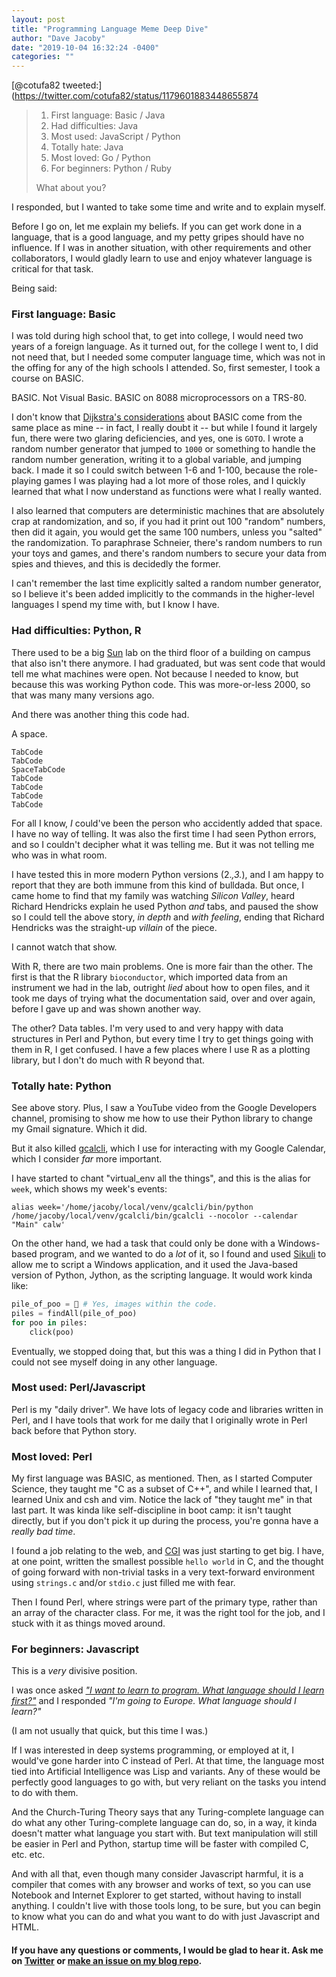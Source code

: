 ```yaml
---
layout: post
title: "Programming Language Meme Deep Dive"
author: "Dave Jacoby"
date: "2019-10-04 16:32:24 -0400"
categories: ""
---
```


[@cotufa82 tweeted:](https://twitter.com/cotufa82/status/1179601883448655874

> 1. First language: Basic / Java
> 2. Had difficulties: Java
> 3. Most used: JavaScript / Python
> 4. Totally hate: Java
> 5. Most loved: Go / Python
> 6. For beginners: Python / Ruby
>
> What about you?

I responded, but I wanted to take some time and write and to explain myself.

Before I go on, let me explain my beliefs. If you can get work done in a language, that is a good language, and my petty gripes should have no influence. If I was in another situation, with other requirements and other collaborators, I would gladly learn to use and enjoy whatever language is critical for that task.

Being said:

### First language: Basic

I was told during high school that, to get into college, I would need two years of a foreign language. As it turned out, for the college I went to, I did not need that, but I needed some computer language time, which was not in the offing for any of the high schools I attended. So, first semester, I took a course on BASIC.

BASIC. Not Visual Basic. BASIC on 8088 microprocessors on a TRS-80.

I don't know that [Dijkstra's considerations](https://en.wikipedia.org/wiki/Considered_harmful) about BASIC come from the same place as mine -- in fact, I really doubt it -- but while I found it largely fun, there were two glaring deficiencies, and yes, one is `GOTO`. I wrote a random number generator that jumped to `1000` or something to handle the random number generation, writing it to a global variable, and jumping back. I made it so I could switch between 1-6 and 1-100, because the role-playing games I was playing had a lot more of those roles, and I quickly learned that what I now understand as functions were what I really wanted.

I also learned that computers are deterministic machines that are absolutely crap at randomization, and so, if you had it print out 100 "random" numbers, then did it again, you would get the same 100 numbers, unless you "salted" the randomization. To paraphrase Schneier, there's random numbers to run your toys and games, and there's random numbers to secure your data from spies and thieves, and this is decidedly the former.

I can't remember the last time explicitly salted a random number generator, so I believe it's been added implicitly to the commands in the higher-level languages I spend my time with, but I know I have.

### Had difficulties: Python, R

There used to be a big [Sun](https://en.wikipedia.org/wiki/Sun_Microsystems) lab on the third floor of a building on campus that also isn't there anymore. I had graduated, but was sent code that would tell me what machines were open. Not because I needed to know, but because this was working Python code. This was more-or-less 2000, so that was many many versions ago.

And there was another thing this code had.

A space.

```text
TabCode
TabCode
SpaceTabCode
TabCode
TabCode
TabCode
TabCode
```

For all I know, _I_ could've been the person who accidently added that space. I have no way of telling. It was also the first time I had seen Python errors, and so I couldn't decipher what it was telling me. But it was not telling me who was in what room.

I have tested this in more modern Python versions (2._,3._), and I am happy to report that they are both immune from this kind of bulldada. But once, I came home to find that my family was watching _Silicon Valley_, heard Richard Hendricks explain he used Python _and_ tabs, and paused the show so I could tell the above story, _in depth_ and _with feeling_, ending that Richard Hendricks was the straight-up _villain_ of the piece.

I cannot watch that show.

With R, there are two main problems. One is more fair than the other. The first is that the R library `bioconductor`, which imported data from an instrument we had in the lab, outright _lied_ about how to open files, and it took me days of trying what the documentation said, over and over again, before I gave up and was shown another way.

The other? Data tables. I'm very used to and very happy with data structures in Perl and Python, but every time I try to get things going with them in R, I get confused. I have a few places where I use R as a plotting library, but I don't do much with R beyond that.

### Totally hate: Python

See above story. Plus, I saw a YouTube video from the Google Developers channel, promising to show me how to use their Python library to change my Gmail signature. Which it did.

But it also killed [gcalcli](https://github.com/insanum/gcalcli), which I use for interacting with my Google Calendar, which I consider _far_ more important.

I have started to chant "virtual_env all the things", and this is the alias for `week`, which shows my week's events:

`alias week='/home/jacoby/local/venv/gcalcli/bin/python /home/jacoby/local/venv/gcalcli/bin/gcalcli --nocolor --calendar "Main" calw'`

On the other hand, we had a task that could only be done with a Windows-based program, and we wanted to do a _lot_ of it, so I found and used [Sikuli](http://www.sikuli.org/) to allow me to script a Windows application, and it used the Java-based version of Python, Jython, as the scripting language. It would work kinda like:

```python
pile_of_poo = 💩 # Yes, images within the code.
piles = findAll(pile_of_poo)
for poo in piles:
    click(poo)
```

Eventually, we stopped doing that, but this was a thing I did in Python that I could not see myself doing in any other language.

### Most used: Perl/Javascript

Perl is my "daily driver". We have lots of legacy code and libraries written in Perl, and I have tools that work for me daily that I originally wrote in Perl back before that Python story.

### Most loved: Perl

My first language was BASIC, as mentioned. Then, as I started Computer Science, they taught me "C as a subset of C++", and while I learned that, I learned Unix and csh and vim. Notice the lack of "they taught me" in that last part. It was kinda like self-discipline in boot camp: it isn't taught directly, but if you don't pick it up during the process, you're gonna have a _really bad time_.

I found a job relating to the web, and [CGI](https://jacoby.github.io/cgi/2018/10/27/perl-and-cgi.html) was just starting to get big. I have, at one point, written the smallest possible `hello world` in C, and the thought of going forward with non-trivial tasks in a very text-forward environment using `strings.c` and/or `stdio.c` just filled me with fear.

Then I found Perl, where strings were part of the primary type, rather than an array of the character class. For me, it was the right tool for the job, and I stuck with it as things moved around.

### For beginners: Javascript

This is a _very_ divisive position.

I was once asked [_"I want to learn to program. What language should I learn first?"_](https://varlogrant.blogspot.com/2015/08/what-language-should-i-learn-three.html) and I responded _"I'm going to Europe. What language should I learn?"_

(I am not usually that quick, but this time I was.)

If I was interested in deep systems programming, or employed at it, I would've gone harder into C instead of Perl. At that time, the language most tied into Artificial Intelligence was Lisp and variants. Any of these would be perfectly good languages to go with, but very reliant on the tasks you intend to do with them.

And the Church-Turing Theory says that any Turing-complete language can do what any other Turing-complete language can do, so, in a way, it kinda doesn't matter what language you start with. But text manipulation will still be easier in Perl and Python, startup time will be faster with compiled C, etc. etc.

And with all that, even though many consider Javascript harmful, it is a compiler that comes with any browser and works of text, so you can use Notebook and Internet Explorer to get started, without having to install anything. I couldn't live with those tools long, to be sure, but you can begin to know what you can do and what you want to do with just Javascript and HTML.

#### If you have any questions or comments, I would be glad to hear it. Ask me on [Twitter](https://twitter.com/jacobydave) or [make an issue on my blog repo](https://github.com/jacoby/jacoby.github.io).
